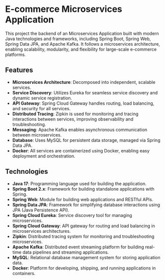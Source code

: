 # E-commerce Microservices Application

This project the backend of an Microservices Application built with modern Java technologies and frameworks, including Spring Boot, Spring Web, Spring Data JPA, and Apache Kafka. It follows a microservices architecture, enabling scalability, modularity, and flexibility for large-scale e-commerce platforms.

## Features

- **Microservices Architecture**: Decomposed into independent, scalable services.
- **Service Discovery**: Utilizes Eureka for seamless service discovery and dynamic service registration.
- **API Gateway**: Spring Cloud Gateway handles routing, load balancing, and security for all services.
- **Distributed Tracing**: Zipkin is used for monitoring and tracing interactions between services, improving observability and troubleshooting.
- **Messaging**: Apache Kafka enables asynchronous communication between microservices.
- **Database**: Uses MySQL for persistent data storage, managed via Spring Data JPA.
- **Docker**: All services are containerized using Docker, enabling easy deployment and orchestration.

## Technologies

- **Java 17**: Programming language used for building the application.
- **Spring Boot 2.x**: Framework for building standalone applications with Spring.
- **Spring Web**: Module for building web applications and RESTful APIs.
- **Spring Data JPA**: Framework for simplifying database interactions using JPA (Java Persistence API).
- **Spring Cloud Eureka**: Service discovery tool for managing microservices.
- **Spring Cloud Gateway**: API gateway for routing and load balancing in microservices architectures.
- **Zipkin**: Distributed tracing system for monitoring and troubleshooting microservices.
- **Apache Kafka**: Distributed event streaming platform for building real-time data pipelines and streaming applications.
- **MySQL**: Relational database management system for storing application data.
- **Docker**: Platform for developing, shipping, and running applications in containers.
